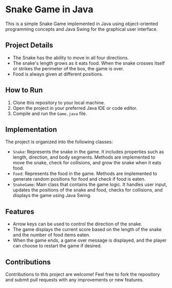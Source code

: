 # Snake Game in Java

This is a simple Snake Game implemented in Java using object-oriented programming concepts and Java Swing for the graphical user interface.

## Project Details

- The Snake has the ability to move in all four directions.
- The snake's length grows as it eats food. When the snake crosses itself or strikes the perimeter of the box, the game is over.
- Food is always given at different positions.

## How to Run

1. Clone this repository to your local machine.
2. Open the project in your preferred Java IDE or code editor.
3. Compile and run the `Game.java` file.

## Implementation

The project is organized into the following classes:

- `Snake`: Represents the snake in the game. It includes properties such as length, direction, and body segments. Methods are implemented to move the snake, check for collisions, and grow the snake when it eats food.
- `Food`: Represents the food in the game. Methods are implemented to generate random positions for food and check if food is eaten.
- `SnakeGame`: Main class that contains the game logic. It handles user input, updates the positions of the snake and food, checks for collisions, and displays the game using Java Swing.

## Features

- Arrow keys can be used to control the direction of the snake.
- The game displays the current score based on the length of the snake and the number of food items eaten.
- When the game ends, a game over message is displayed, and the player can choose to restart the game if desired.

## Contributions

Contributions to this project are welcome! Feel free to fork the repository and submit pull requests with any improvements or new features.

